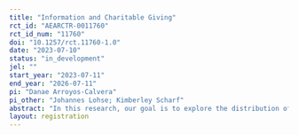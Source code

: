 ```yaml
---
title: "Information and Charitable Giving"
rct_id: "AEARCTR-0011760"
rct_id_num: "11760"
doi: "10.1257/rct.11760-1.0"
date: "2023-07-10"
status: "in_development"
jel: ""
start_year: "2023-07-11"
end_year: "2026-07-11"
pi: "Danae Arroyos-Calvera"
pi_other: "Johannes Lohse; Kimberley Scharf"
abstract: "In this research, our goal is to explore the distribution of donor types within a donor population. Our method includes comparing situations where participants have full knowledge of all theoretically important variables for a donation decision with those where such information needs to be gathered. Based on standard theories of giving, we predict which type of donor should seek out which specific pieces of information. Upon obtaining the required information, participants decide the amount of money they wish to donate to a single charity recipient they have been paired with. After classifying donor types, our focus shifts to understanding how the way we present information influences donations, how different donor types react to changes in policy variables (such as rebate and match rates) and how income shifts affect donations."
layout: registration
---
```


